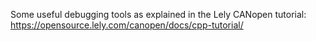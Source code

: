 Some useful debugging tools as explained in the Lely CANopen tutorial:
https://opensource.lely.com/canopen/docs/cpp-tutorial/
